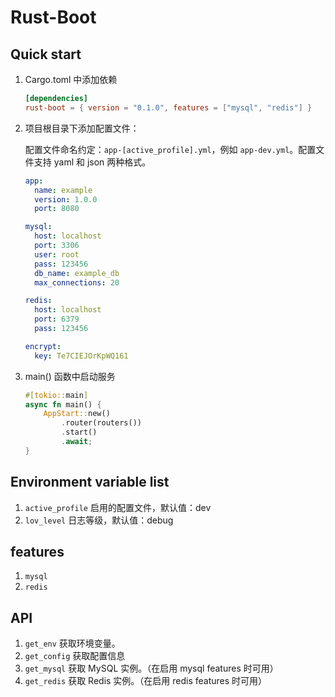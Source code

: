 # Rust-Boot

## Quick start

1. Cargo.toml 中添加依赖
    ```toml
    [dependencies]
    rust-boot = { version = "0.1.0", features = ["mysql", "redis"] }
    ```
   
2. 项目根目录下添加配置文件：
   
   配置文件命名约定：`app-[active_profile].yml`，例如 `app-dev.yml`。配置文件支持 yaml 和 json 两种格式。 
   ```yaml
   app:
     name: example
     version: 1.0.0
     port: 8080
   
   mysql:
     host: localhost
     port: 3306
     user: root
     pass: 123456
     db_name: example_db
     max_connections: 20
   
   redis:
     host: localhost
     port: 6379
     pass: 123456
   
   encrypt:
     key: Te7CIEJOrKpWQ161
   ```

3. main() 函数中启动服务
    ```rust
    #[tokio::main]
    async fn main() {
        AppStart::new()
            .router(routers())
            .start()
            .await;
    }
    ```

## Environment variable list

1. `active_profile` 启用的配置文件，默认值：dev
2. `lov_level` 日志等级，默认值：debug

## features
1. `mysql`
2. `redis`

## API
1. `get_env` 获取环境变量。
2. `get_config` 获取配置信息
3. `get_mysql` 获取 MySQL 实例。（在启用 mysql features 时可用）
4. `get_redis` 获取 Redis 实例。（在启用 redis features 时可用）